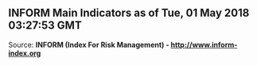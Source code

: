 ## INFORM Main Indicators as of Tue, 01 May 2018 03:27:53 GMT

Source: **INFORM (Index For Risk Management) - http://www.inform-index.org**